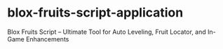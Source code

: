 # blox-fruits-script-application
Blox Fruits Script – Ultimate Tool for Auto Leveling, Fruit Locator, and In-Game Enhancements
